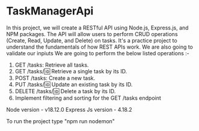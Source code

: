 # TaskManagerApi

In this project, we will create a RESTful API using Node.js, Express.js, and NPM packages. The API will allow users to perform CRUD operations (Create, Read, Update, and Delete) on tasks. It's a practice project to understand the fundamentals of how REST APIs work. We are also going to validate our inpiuts
We are going to perform the below listed operations :-

1. GET /tasks: Retrieve all tasks.
2. GET /tasks/:id: Retrieve a single task by its ID.
3. POST /tasks: Create a new task.
4. PUT /tasks/:id: Update an existing task by its ID.
5. DELETE /tasks/:id: Delete a task by its ID.
6. Implement filtering and sorting for the GET /tasks endpoint

Node version - v18.12.0
Express Js version - 4.18.2

To run the project type "npm run nodemon"
